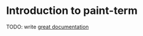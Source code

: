 # Introduction to paint-term

TODO: write [great documentation](http://jacobian.org/writing/what-to-write/)
